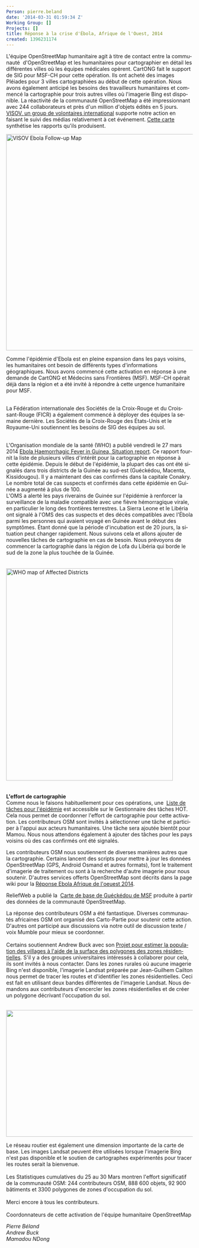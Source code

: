 ```yaml
---
Person: pierre.beland
date: '2014-03-31 01:59:34 Z'
Working Group: []
Projects: []
title: Réponse à la crise d'Ébola, Afrique de l'Ouest, 2014
created: 1396231174
---
```

<p><span id="result_box" lang="fr"><span class="hps">L'équipe</span> <span class="hps">OpenStreetMap</span> <span class="hps">humanitaire</span> agit à titre de contact entre la communauté&nbsp; <span class="hps">d'OpenStreetMap</span> et <span class="hps">les humanitaires</span> <span class="hps">pour</span> <span class="hps">cartographier</span> <span class="hps">en détail</span> <span class="hps">les différentes villes</span> <span class="hps">où les équipes médicales opèrent</span><span>.</span> <span class="hps">CartONG</span> <span class="hps">fait</span> <span class="hps">le support de</span> <span class="hps">SIG</span> <span class="hps">pour</span> <span class="hps atn">MSF-</span><span>CH</span> <span class="hps">pour cette opération.</span> <span class="hps">Ils ont acheté</span> <span class="hps">des images</span> <span class="hps">Pléiades</span> <span class="hps">pour 3 villes</span> <span class="hps">cartographiées</span> <span class="hps">au début de cette opération</span><span>.</span> <span class="hps">Nous avons également </span><span class="hps">anticipé</span> <span class="hps">les</span> <span class="hps">besoins des</span> <span class="hps">travailleurs humanitaires</span> <span class="hps">et</span> <span class="hps">commencé</span> <span class="hps">la cartographie</span> <span class="hps">pour</span> <span class="hps">trois</span> <span class="hps">autres</span> <span class="hps">villes où</span> <span class="hps atn">l'</span><span>imagerie</span> <span class="hps">Bing</span> <span class="hps">est disponible.</span> <span class="hps">La réactivité</span> <span class="hps">de la communauté</span> <span class="hps">OpenStreetMap</span> <span class="hps">a été</span> <span class="hps">impressionnant avec</span> <span class="hps">244</span> <span class="hps">collaborateurs</span> <span class="hps">et</span> <span class="hps">près d'un</span> <span class="hps">million d'objets</span> <span class="hps">édités</span> <span class="hps">en 5 jours</span><span>.</span></span><br><a href="https://twitter.com/VISOV1">VISOV, un group de volontaires international</a> supporte notre action en faisant le suivi des médias relativement à cet événement. <a href="http://umap.openstreetmap.fr/fr/map/esov-suivi-epidemie-ebola_6356#6/8.907/-9.240">Cette carte</a> synthétise les rapports qu'ils produisent.</p><p><img src="http://hot.openstreetmap.org/sites/default/files/visov-suivi-epidemie-ebola.png" alt="VISOV Ebola Follow-up Map" width="627" height="582"></p><p><span class="hps">Comme</span> <span class="hps atn">l'</span><span>épidémie d'Ebola</span> <span class="hps">est en pleine expansion</span> <span class="hps">dans les pays voisins</span><span>, les humanitaires</span> ont besoin de <span class="hps">différents types</span> <span class="hps">d'informations géographiques</span><span>.</span> <span class="hps">Nous avons commencé</span> <span class="hps">cette activation</span> <span class="hps">en réponse</span> <span class="hps">à une demande de</span> <span class="hps">CartONG</span> <span class="hps">et</span> <span class="hps">Médecins sans</span> <span class="hps">Frontières (MSF)</span><span>.</span> <span class="hps atn">MSF-</span><span>CH</span> <span class="hps">opérait déjà</span> <span class="hps">dans la région et</span> <span class="hps">a été invité à</span> <span class="hps">répondre à</span> <span class="hps">cette urgence humanitaire</span> <span class="hps">pour</span> <span class="hps">MSF</span><span>.</span></p><p><span id="result_box" lang="fr"><br><span class="hps">La Fédération internationale des</span> <span class="hps">Sociétés de la Croix</span><span>-Rouge et</span> <span class="hps">du Croissant-Rouge</span> <span class="hps">(FICR</span><span>)</span> <span class="hps">a également commencé à</span> <span class="hps">déployer des équipes</span> <span class="hps">la semaine dernière</span><span>.</span> <span class="hps">Les</span> <span class="hps">Sociétés de la Croix</span><span>-Rouge</span> <span class="hps">des États-Unis</span> <span class="hps">et</span> <span class="hps">le Royaume-Uni</span> <span class="hps">soutiennent</span> <span class="hps">les</span> <span class="hps">besoins</span> <span class="hps">de</span> <span class="hps">SIG</span> <span class="hps">des</span> <span class="hps">équipes au sol</span><span>.</span></span><img src="http://hot.openstreetmap.org/sites/default/files/msf-suisse-ebola-2.png" alt=""><br><br></p><p>L'Organisation mondiale de la santé (WHO) a publié vendredi le 27 mars 2014 <a href="http://www.afro.who.int/en/clusters-a-programmes/dpc/epidemic-a-%20%20pandemic-alert-and-response/outbreak-news/4069-ebola-haemorrhagic-%20%20feverguinea-27-march-2014.html">Ebola Haemorrhagic Fever in Guinea, Situation report</a>. Ce rapport <span id="result_box" lang="fr"><span class="hps">fournit la liste de plusieurs</span> <span class="hps">villes d'intérêt</span> <span class="hps">pour la cartographie</span> en réponse à cette <span class="hps">épidémie</span><span>.</span> <span class="hps">Depuis le début</span> <span class="hps">de l'épidémie</span><span>, la plupart des</span> <span class="hps">cas ont été signalés</span> <span class="hps">dans</span> <span class="hps">trois districts de</span> <span class="hps">la Guinée</span> <span class="hps">au sud-est</span> <span class="hps atn">(</span><span>Guéckédou</span><span>,</span> <span class="hps">Macenta</span><span>,</span> <span class="hps">Kissidougou</span><span>)</span><span>.</span> <span class="hps">Il y a maintenant</span> <span class="hps">des cas confirmés</span> <span class="hps">dans la capitale</span> <span class="hps">Conakry</span><span>.</span> <span class="hps">Le nombre</span> <span class="hps">total de cas</span> <span class="hps">suspects et confirmés</span> <span class="hps">dans cette épidémie</span> <span class="hps">en Guinée</span> <span class="hps">a augmenté</span> <span class="hps">à plus de</span> <span class="hps">100</span><span>.</span></span><br><span id="result_box" lang="fr"><span class="hps">L'OMS a</span> <span class="hps">alerté</span> <span class="hps">les pays riverains de</span> <span class="hps">Guinée</span> <span class="hps">sur</span> <span class="hps">l'épidémie</span> <span class="hps">à</span> <span class="hps">renforcer</span> <span class="hps">la surveillance de la</span> <span class="hps">maladie</span> <span class="hps">compatible avec</span> <span class="hps">une fièvre hémorragique</span> <span class="hps">virale</span><span>,</span> <span class="hps">en particulier le long</span> <span class="hps">des frontières terrestres</span><span>.</span> <span class="hps">La Sierra</span> <span class="hps">Leone</span> <span class="hps">et le Libéria ont</span> <span class="hps">signalé à l'OMS des cas suspects</span> <span class="hps">et des décès</span> <span class="hps">compatibles avec</span> <span class="hps">l'Ébola</span> <span class="hps">parmi les personnes qui</span> <span class="hps">avaient voyagé en</span> <span class="hps">Guinée</span> <span class="hps">avant</span> <span class="hps">le début des symptômes</span><span>.</span> <span class="hps">Étant donné que la</span> <span class="hps">période d'incubation est</span> <span class="hps">de 20 jours</span><span>, la situation peut</span> <span class="hps">changer rapidement.</span> <span class="hps">Nous suivons</span> <span class="hps">cela et</span> <span class="hps">allons ajouter</span> <span class="hps">de nouvelles tâches</span> <span class="hps">de cartographie</span> <span class="hps">en cas de besoin</span><span>.</span> <span class="hps">Nous prévoyons de</span> <span class="hps">commencer</span> <span class="hps">la cartographie</span> <span class="hps">dans la région</span> <span class="hps">de Lofa</span> <span class="hps">du Libéria</span> <span class="hps">qui</span> <span class="hps">borde le</span> <span class="hps">sud de la zone</span> <span class="hps">la plus touchée</span> <span class="hps">de la Guinée</span><span>.</span></span><br><br><br><img src="http://hot.openstreetmap.org/sites/default/files/afro-who-int-affected-dstricts-ebola.png" alt="WHO map of Affected Districts" width="450" height="571"><br><br><br><strong>L'effort de cartographie</strong><br><span id="result_box" lang="fr"><span class="hps">Comme nous le faisons habituellement pour</span> <span class="hps">ces opérations</span><span>, une&nbsp;</span></span><span id="result_box" lang="fr"><span> <a href="http://tasks.hotosm.org/#all/Ebola">Liste de tâches pour l'épidémie</a></span> <span class="hps">est accessible sur le Gestionnaire des tâches</span> <span class="hps">HOT. Cela nous permet de</span><span class="hps"> coordonner</span> <span class="hps">l'effort de</span> <span class="hps">cartographie</span> <span class="hps">pour cette</span> <span class="hps">activation</span><span>.</span> <span class="hps">L</span><span>es contributeurs</span> <span class="hps">OSM sont</span> <span class="hps">invités à</span> <span class="hps">sélectionner une tâche</span> <span class="hps">et participer</span> <span class="hps">à l'appui aux</span> <span class="hps">acteurs humanitaires</span><span>.</span> <span class="hps">Une tâche</span> <span class="hps">sera ajoutée</span> <span class="hps">bientôt</span> <span class="hps">pour</span> <span class="hps">Mamou</span><span>.</span> <span class="hps">Nous nous attendons également</span> <span class="hps">à</span> <span class="hps">ajouter des tâches</span> <span class="hps">pour</span> <span class="hps">les pays voisins</span> <span class="hps">où des cas</span> <span class="hps">confirmés ont été</span> <span class="hps">signalés</span><span>.</span></span></p><p><span id="result_box" lang="fr"><span class="hps">Les</span> <span class="hps">contributeurs</span> <span class="hps">OSM</span> <span class="hps">nous soutiennent</span> <span class="hps">de diverses manières</span> <span class="hps">autres que</span> <span class="hps">la cartographie</span><span>.</span> <span class="hps">Certains lancent</span> <span class="hps">des scripts pour</span> <span class="hps">mettre à jour</span> <span class="hps">les données</span> <span class="hps">OpenStreetMap</span> <span class="hps atn">(</span><span>GPS</span><span>,</span> <span class="hps">Android</span> <span class="hps">Osmand</span> <span class="hps">et</span> <span class="hps">autres formats</span><span>)</span><span>,</span> font le traitement d'<span class="hps">imagerie</span> <span class="hps">de traitement</span> <span class="hps">ou</span> sont <span class="hps atn">à la recherche d'</span><span>autre</span> <span class="hps">imagerie</span> <span class="hps">pour nous soutenir.</span> D'a<span class="hps">utres services</span> <span class="hps">offerts</span> <span class="hps">OpenStreetMap</span> <span class="hps">sont décrits dans</span> <span class="hps">la page wiki</span> <span class="hps">pour</span> <span class="hps">la&nbsp;</span></span><a href="https://wiki.openstreetmap.org/wiki/2014_West_Africa_Ebola_Response">Réponse Ebola Afrique de l'oeuest 2014</a>.</p><p>ReliefWeb a publié la&nbsp; <a href="http://reliefweb.int/map/guinea/guinea-gu-ck-dou-base-map">Carte de base de Guéckédou de MSF</a> produite à partir des données de la communauté OpenStreetMap.</p><p><span id="result_box" lang="fr"><span class="hps">La réponse</span> <span class="hps">des contributeurs</span> <span class="hps">OSM</span> <span class="hps">a été fantastique</span><span>.</span> <span class="hps">Diverses communautés</span> <span class="hps">africaines</span> <span class="hps">OSM</span> <span class="hps">ont</span> <span class="hps">organisé des Carto-Partie</span> <span class="hps">pour soutenir cette action</span><span>.</span> <span class="hps">D'autres ont participé aux discussions via notre</span><span class="hps"> outil de</span> <span class="hps">discussion</span> <span class="hps">texte</span> <span class="hps">/</span> <span class="hps">voix</span> <span class="hps">Mumble</span> pour mieux se<span class="hps"> coordonner</span><span>.</span> <br><br><span class="hps">Certains</span> <span class="hps">soutiennent</span> <span class="hps">Andrew</span> <span class="hps">Buck</span> <span class="hps">avec son</span> <a href="http://www.openstreetmap.org/user/AndrewBuck/diary/21465">P<span class="hps">rojet</span> <span class="hps">pour estimer</span> <span class="hps">la population des villages</span> <span class="hps">à l'aide de</span> <span class="hps">la surface des</span> <span class="hps">polygones</span> <span class="hps">des zones résidentielles</span></a><span>.</span> <span class="hps">S'</span><span class="hps">il y a des groupes</span> <span class="hps">universitaires</span> <span class="hps">intéressés à collaborer</span> <span class="hps">pour</span> <span class="hps">cela, ils</span> <span class="hps">sont invités à</span> <span class="hps">nous contacter</span><span>.</span> <span class="hps">Dans les zones rurales</span> <span class="hps">où aucune</span> <span class="hps">imagerie Bing n'</span><span class="hps">est</span> <span class="hps">disponible,&nbsp;</span><span class="hps">l'imagerie Landsat</span> <span class="hps atn">préparée par Jean-</span><span>Guilhem</span> <span class="hps">Cailton nous permet de tracer les routes et&nbsp;</span><span class="hps">d'identifier les zones résidentielles</span><span>.</span> <span class="hps">Ceci est fait</span> <span class="hps">en utilisant</span> <span class="hps">deux bandes différentes</span> <span class="hps">de l'imagerie</span> <span class="hps">Landsat</span><span>.</span> <span class="hps">Nous demandons aux</span> <span class="hps">contributeurs</span> <span class="hps">d'encercler les</span> <span class="hps">zones résidentielles</span> <span class="hps">et de créer</span> <span class="hps">un polygone</span> <span class="hps">décrivant l</span><span class="hps">'occupation du sol</span><span>.</span></span><br><br></p><p><img src="http://i.imgur.com/RdXeKqc.png" alt="" width="583" height="341"></p><p><span id="result_box" lang="fr"><span class="hps">Le</span> <span class="hps">réseau routier</span> <span class="hps">est également</span> une dimension <span class="hps">importante&nbsp;</span><span class="hps">de</span> <span class="hps">la carte</span> <span class="hps">de base</span><span>.</span> <span class="hps">Les images</span> <span class="hps">Landsat</span> <span class="hps">peuvent être utilisées lorsque</span> <span class="hps">l'imagerie</span> <span class="hps">Bing</span> <span class="hps">n'est pas disponible</span> <span class="hps">et</span> <span class="hps">le soutien de</span> <span class="hps">cartographes</span> <span class="hps">expérimentés</span> <span class="hps">pour tracer</span> <span class="hps">les routes</span> <span class="hps">serait la bienvenue</span><span>.</span> <br><br><span class="hps">Les Statistiques</span> <span class="hps">cumulatives</span> <span class="hps">du 25</span> <span class="hps">au</span> <span class="hps">30</span> <span class="hps">Mars</span> <span class="hps">montren l'effort significatif</span> <span class="hps">de la</span> <span class="hps">communauté OSM</span><span>:</span> <span class="hps">244</span> <span class="hps">contributeurs</span> <span class="hps">OSM</span><span>,</span> <span class="hps">888 600</span> <span class="hps">objets</span><span>,</span> <span class="hps">92 900</span> <span class="hps">bâtiments et</span> <span class="hps">3300</span> <span class="hps">polygones de zones</span> <span class="hps">d'occupation du sol</span><span>.</span> <br><br><span class="hps">Merci encore</span> <span class="hps">à tous les contributeurs</span><span>.</span> <br><br><span class="hps">Coordonnateurs</span> <span class="hps">de</span> <span class="hps">cette activation</span> <span class="hps">de</span> <span class="hps">l'équipe humanitaire</span> <span class="hps">OpenStreetMap</span></span></p><p><em>Pierre Béland<br>Andrew Buck<br></em><em>Mamadou NDong</em><br><br></p>

